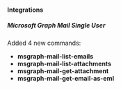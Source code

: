 
#### Integrations
##### Microsoft Graph Mail Single User
Added 4 new commands:
- **msgraph-mail-list-emails**
- **msgraph-mail-list-attachments**
- **msgraph-mail-get-attachment**
- **msgraph-mail-get-email-as-eml**
